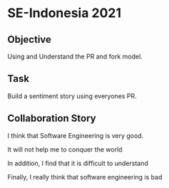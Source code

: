 # SE-Indonesia 2021

## Objective

Using and Understand the PR and fork model.

## Task

Build a sentiment story using everyones PR.

## Collaboration Story 

I think that Software Engineering is very good.

It will not help me to conquer the world

In addition, I find that it is difficult to understand

Finally, I really think that software engineering is bad
